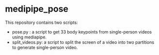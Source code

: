 # medipipe_pose
 This repository contains two scripts:
 
 * pose.py : a script to get 33 body keypoints from single-person videos using mediapipe.
 * split_videos.py: a script to split the screen of a video into two partitions to generate single-person video.
 
